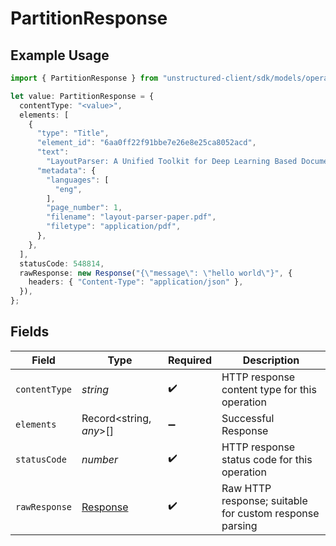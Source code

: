 # PartitionResponse

## Example Usage

```typescript
import { PartitionResponse } from "unstructured-client/sdk/models/operations";

let value: PartitionResponse = {
  contentType: "<value>",
  elements: [
    {
      "type": "Title",
      "element_id": "6aa0ff22f91bbe7e26e8e25ca8052acd",
      "text":
        "LayoutParser: A Unified Toolkit for Deep Learning Based Document Image Analysis",
      "metadata": {
        "languages": [
          "eng",
        ],
        "page_number": 1,
        "filename": "layout-parser-paper.pdf",
        "filetype": "application/pdf",
      },
    },
  ],
  statusCode: 548814,
  rawResponse: new Response("{\"message\": \"hello world\"}", {
    headers: { "Content-Type": "application/json" },
  }),
};
```

## Fields

| Field                                                                 | Type                                                                  | Required                                                              | Description                                                           |
| --------------------------------------------------------------------- | --------------------------------------------------------------------- | --------------------------------------------------------------------- | --------------------------------------------------------------------- |
| `contentType`                                                         | *string*                                                              | :heavy_check_mark:                                                    | HTTP response content type for this operation                         |
| `elements`                                                            | Record<string, *any*>[]                                               | :heavy_minus_sign:                                                    | Successful Response                                                   |
| `statusCode`                                                          | *number*                                                              | :heavy_check_mark:                                                    | HTTP response status code for this operation                          |
| `rawResponse`                                                         | [Response](https://developer.mozilla.org/en-US/docs/Web/API/Response) | :heavy_check_mark:                                                    | Raw HTTP response; suitable for custom response parsing               |